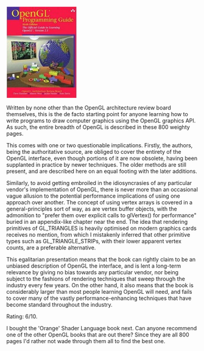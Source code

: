 <!--
.. title: OpenGL Programming Guide, 6th ed.
.. slug: opengl-programming-guide-6th-ed
.. date: 2008-11-03 18:48:55-06:00
.. tags: media,books,non-fiction,software,graphics
.. link: 
.. description: 
.. type: text
-->


![](/files/2008/10/opengl-programming-guide.jpg "opengl-programming-guide")

Written by none other
than the OpenGL architecture review board themselves, this is the de
facto starting point for anyone learning how to write programs to draw
computer graphics using the OpenGL graphics API. As such, the entire
breadth of OpenGL is described in these 800 weighty pages.

This comes with one or two questionable implications. Firstly, the
authors, being the authoritative source, are obliged to cover the
entirety of the OpenGL interface, even though portions of it are now
obsolete, having been supplanted in practice by newer techniques. The
older methods are still present, and are described here on an equal
footing with the later additions.

Similarly, to avoid getting embroiled in the idiosyncrasies of any
particular vendor's implementation of OpenGL, there is never more than
an occasional vague allusion to the potential performance implications
of using one approach over another. The concept of using vertex arrays
is covered in a general-principles sort of way, as are vertex buffer
objects, with the admonition to "prefer them over explicit calls to
glVertex() for performance" buried in an appendix-like chapter near the
end. The idea that rendering primitives of GL\_TRIANGLES is heavily
optimised on modern graphics cards receives no mention, from which I
mistakenly inferred that other primitive types such as
GL\_TRIANGLE\_STRIPs, with their lower apparent vertex counts, are a
preferable alternative.

This egalitarian presentation means that the book can rightly claim to
be an unbiased description of OpenGL the interface, and is lent a
long-term relevance by giving no bias towards any particular vendor, nor
being subject to the fashions of rendering techniques that sweep through
the industry every few years. On the other hand, it also means that the
book is considerably larger than most people learning OpenGL will need,
and fails to cover many of the vastly performance-enhancing techniques
that have become standard throughout the industry.

Rating: 6/10.

I bought the 'Orange' Shader Language book next. Can anyone recommend
one of the other OpenGL books that are out there? Since they are all 800
pages I'd rather not wade through them all to find the best one.

